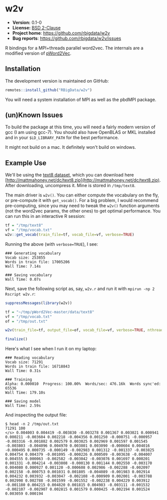 # w2v 

* **Version:** 0.1-0
* **License:** [BSD 2-Clause](http://opensource.org/licenses/BSD-2-Clause)
* **Project home**: https://github.com/rbigdata/w2v
* **Bug reports**: https://github.com/rbigdata/w2v/issues


R bindings for a MPI+threads parallel word2vec. The internals are a modified version of [pWord2Vec](https://github.com/IntelLabs/pWord2Vec).


## Installation

The development version is maintained on GitHub:

```r
remotes::install_github("RBigData/w2v")
```

You will need a system installation of MPI as well as the pbdMPI package.


## (un)Known Issues

To build the package at this time, you will need a fairly modern version of gcc (I am using gcc-7). You should also have OpenBLAS or MKL installed and in your `$LD_LIBRARY_PATH` for the best performance.

It might not build on a mac. It definitely won't build on windows.


## Example Use

We'll be using the [text8 dataset](http://mattmahoney.net/dc/textdata), which you can download here [http://mattmahoney.net/dc/text8.zip](http://mattmahoney.net/dc/text8.zip). After downloading, uncompress it. Mine is stored in `/tmp/text8`.

The main driver is `w2v()`. You can either compute the vocabulary on the fly, or pre-compute it with `get_vocab()`. For a big problem, I would recommend pre-computing, since you may need to tweak the `w2v()` function arguments (not the word2vec params, the other ones) to get optimal performance. You can run this in an interactive R session:

```r
tf = "/tmp/text8"
vf = "/tmp/vocab.txt"
w2v::get_vocab(train_file=tf, vocab_file=vf, verbose=TRUE)
```

Running the above (with `verbose=TRUE`), I see:

```
### Generating vocabulary
Vocab size: 253855
Words in train file: 17005206
Wall Time: 7.14s

### Saving vocabulary
Wall Time: 0.07s
```

Next, save the following script as, say, `w2v.r` and run it with `mpirun -np 2 Rscript w2v.r`:

```r
suppressMessages(library(w2v))

tf = "~/tmp/pWord2Vec-master/data/text8"
vf = "/tmp/vocab.txt"
of = "/tmp/out.txt"

w2v(train_file=tf, output_file=of, vocab_file=vf, verbose=TRUE, nthreads=4)

finalize()
```

Here's what I see when I run it on my laptop:

```
### Reading vocabulary
Vocab size: 71291
Words in train file: 16718843
Wall Time: 0.31s

### Training
Alpha: 0.000010  Progress: 100.00%  Words/sec: 476.16k  Words sync'ed: 65536
Wall Time: 179.10s

### Saving model
Wall Time: 2.59s
```

And inspecting the output file:

```
$ head -n 2 /tmp/out.txt 
71291 100
</s> 0.004003 0.004419 -0.003830 -0.003278 0.001367 0.003021 0.000941 0.000211 -0.003604 0.002218 -0.004356 0.001250 -0.000751 -0.000957 -0.003316 -0.001882 0.002579 0.003025 0.002969 0.001597 0.001545 -0.003803 -0.004096 0.004970 0.003801 0.003090 -0.000604 0.004016 -0.000495 0.000735 -0.000149 -0.002983 0.001312 -0.001337 -0.003825 0.004754 0.004379 -0.001095 -0.000226 0.000509 -0.003638 -0.004007 0.004555 0.000063 -0.002582 -0.003042 -0.003076 0.001697 0.000201 0.001331 -0.004214 -0.003808 -0.000130 0.001144 0.002550 -0.003170 0.004080 0.000927 0.001120 -0.000608 0.002986 -0.002288 -0.002097 0.002158 -0.000753 0.001031 0.001805 -0.004089 -0.001983 0.002914 0.004232 0.003932 -0.003047 -0.002108 -0.000909 0.002001 -0.003788 0.002998 0.002788 -0.001599 -0.001552 -0.002238 0.004229 0.003912 -0.001180 0.004215 0.004820 0.001815 0.004983 -0.003111 -0.001532 -0.002107 -0.002907 0.002815 0.001579 0.000425 -0.002194 0.001524 0.003059 0.000194 
```
